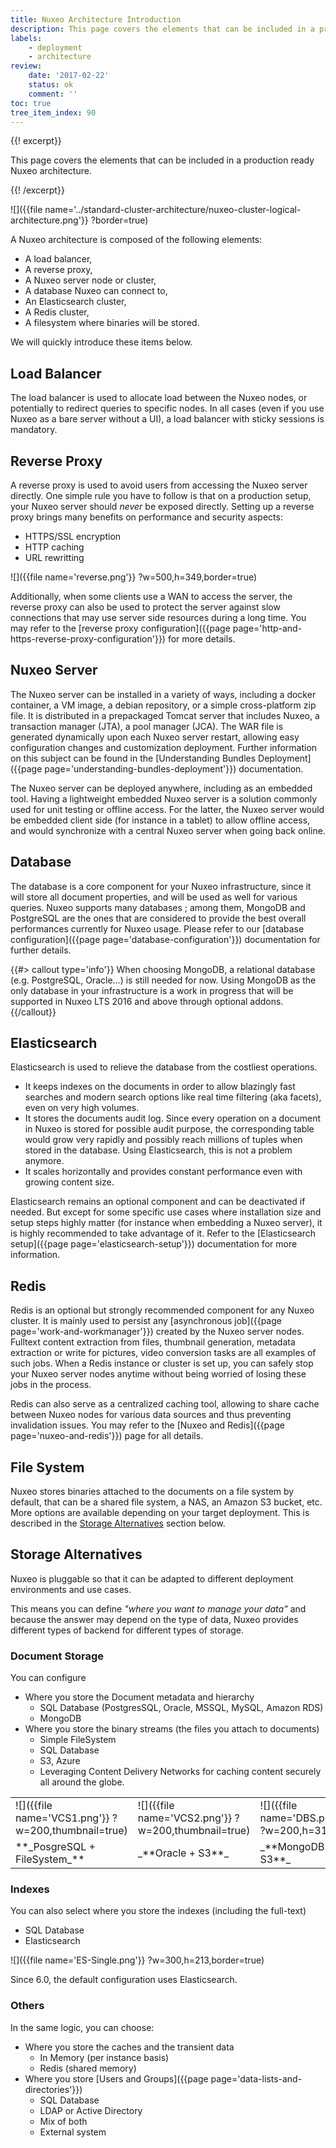 ```yaml
---
title: Nuxeo Architecture Introduction
description: This page covers the elements that can be included in a production ready Nuxeo architecture.
labels:
    - deployment
    - architecture
review:
    date: '2017-02-22'
    status: ok
    comment: ''
toc: true
tree_item_index: 90
---
```


{{! excerpt}}

This page covers the elements that can be included in a production ready Nuxeo architecture.

{{! /excerpt}}

![]({{file name='../standard-cluster-architecture/nuxeo-cluster-logical-architecture.png'}} ?border=true)

A Nuxeo architecture is composed of the following elements:
- A load balancer,
- A reverse proxy,
- A Nuxeo server node or cluster,
- A database Nuxeo can connect to,
- An Elasticsearch cluster,
- A Redis cluster,
- A filesystem where binaries will be stored.

We will quickly introduce these items below.

## Load Balancer

The load balancer is used to allocate load between the Nuxeo nodes, or potentially to redirect queries to specific nodes. In all cases (even if you use Nuxeo as a bare server without a UI), a load balancer with sticky sessions is mandatory.

## Reverse Proxy

A reverse proxy is used to avoid users from accessing the Nuxeo server directly. One simple rule you have to follow is that on a production setup, your Nuxeo server should *never* be exposed directly. Setting up a reverse proxy brings many benefits on performance and security aspects:

- HTTPS/SSL encryption
- HTTP caching
- URL rewritting

![]({{file name='reverse.png'}} ?w=500,h=349,border=true)

Additionally, when some clients use a WAN to access the server, the reverse proxy can also be used to protect the server against slow connections that may use server side resources during a long time. You may refer to the [reverse proxy configuration]({{page page='http-and-https-reverse-proxy-configuration'}}) for more details.

## Nuxeo Server

The Nuxeo server can be installed in a variety of ways, including a docker container, a VM image, a debian repository, or a simple cross-platform zip file. It is distributed in a prepackaged Tomcat server that includes Nuxeo, a transaction manager (JTA), a pool manager (JCA). The WAR file is generated dynamically upon each Nuxeo server restart, allowing easy configuration changes and customization deployment. Further information on this subject can be found in the [Understanding Bundles Deployment]({{page page='understanding-bundles-deployment'}}) documentation.

The Nuxeo server can be deployed anywhere, including as an embedded tool. Having a lightweight embedded Nuxeo server is a solution commonly used for unit testing or offline access. For the latter, the Nuxeo server would be embedded client side (for instance in a tablet) to allow offline access, and would synchronize with a central Nuxeo server when going back online.

## Database

The database is a core component for your Nuxeo infrastructure, since it will store all document properties, and will be used as well for various queries. Nuxeo supports many databases ;  among them, MongoDB and PostgreSQL are the ones that are considered to provide the best overall performances currently for Nuxeo usage. Please refer to our [database configuration]({{page page='database-configuration'}}) documentation for further details.

{{#> callout type='info'}}
When choosing MongoDB, a relational database (e.g. PostgreSQL, Oracle...) is still needed for now. Using MongoDB as the only database in your infrastructure is a work in progress that will be supported in Nuxeo LTS 2016 and above through optional addons.
{{/callout}}

## Elasticsearch

Elasticsearch is used to relieve the database from the costliest operations. 
- It keeps indexes on the documents in order to allow blazingly fast searches and modern search options like real time filtering (aka facets), even on very high volumes.
- It stores the documents audit log. Since every operation on a document in Nuxeo is stored for possible audit purpose, the corresponding table would grow very rapidly and possibly reach millions of tuples when stored in the database. Using Elasticsearch, this is not a problem anymore.
- It scales horizontally and provides constant performance even with growing content size.

Elasticsearch remains an optional component and can be deactivated if needed. But except for some specific use cases where installation size and setup steps highly matter (for instance when embedding a Nuxeo server), it is highly recommended to take advantage of it. Refer to the [Elasticsearch setup]({{page page='elasticsearch-setup'}}) documentation for more information.

## Redis

Redis is an optional but strongly recommended component for any Nuxeo cluster. It is mainly used to persist any [asynchronous job]({{page page='work-and-workmanager'}}) created by the Nuxeo server nodes. Fulltext content extraction from files, thumbnail generation, metadata extraction or write for pictures, video conversion tasks are all examples of such jobs. When a Redis instance or cluster is set up, you can safely stop your Nuxeo server nodes anytime without being worried of losing these jobs in the process.

Redis can also serve as a centralized caching tool, allowing to share cache between Nuxeo nodes for various data sources and thus preventing invalidation issues. You may refer to the [Nuxeo and Redis]({{page page='nuxeo-and-redis'}}) page for all details.

## File System

Nuxeo stores binaries attached to the documents on a file system by default, that can be a shared file system, a NAS, an Amazon S3 bucket, etc. More options are available depending on your target deployment. This is described in the [Storage Alternatives](#storage-alternatives) section below.

## Storage Alternatives

Nuxeo is pluggable so that it can be adapted to different deployment environments and use cases.

This means you can define _"where you want to manage your data"_ and because the answer may depend on the type of data, Nuxeo provides different types of backend for different types of storage.

### Document Storage

You can configure

- Where you store the Document metadata and hierarchy
    - SQL Database (PostgresSQL, Oracle, MSSQL, MySQL, Amazon RDS)
    - MongoDB
- Where you store the binary streams (the files you attach to documents)
    - Simple FileSystem
    - SQL Database
    - S3, Azure
    - Leveraging Content Delivery Networks for caching content securely all around the globe.

<div class="table-scroll">
    <table class="hover">
        <tbody>
            <tr>
                <td colspan="1">
                    ![]({{file name='VCS1.png'}} ?w=200,thumbnail=true)
                </td>
                <td colspan="1">
                    ![]({{file name='VCS2.png'}} ?w=200,thumbnail=true)
                </td>
                <td colspan="1">
                    ![]({{file name='DBS.png'}} ?w=200,h=317)
                </td>
            </tr>
            <tr>
                <td colspan="1">
                    **_PosgreSQL + FileSystem_**
                </td>
                <td colspan="1">
                    _**Oracle + S3**_
                </td>
                <td colspan="1">
                    _**MongoDB + S3**_
                </td>
            </tr>
        </tbody>
    </table>
</div>

### Indexes

You can also select where you store the indexes (including the full-text)

- SQL Database
- Elasticsearch

![]({{file name='ES-Single.png'}} ?w=300,h=213,border=true)

Since 6.0, the default configuration uses Elasticsearch.

### Others

In the same logic, you can choose:
- Where you store the caches and the transient data
    - In Memory (per instance basis)
    - Redis (shared memory)
- Where you store [Users and Groups]({{page page='data-lists-and-directories'}})
    - SQL Database
    - LDAP or Active Directory
    - Mix of both
    - External system
